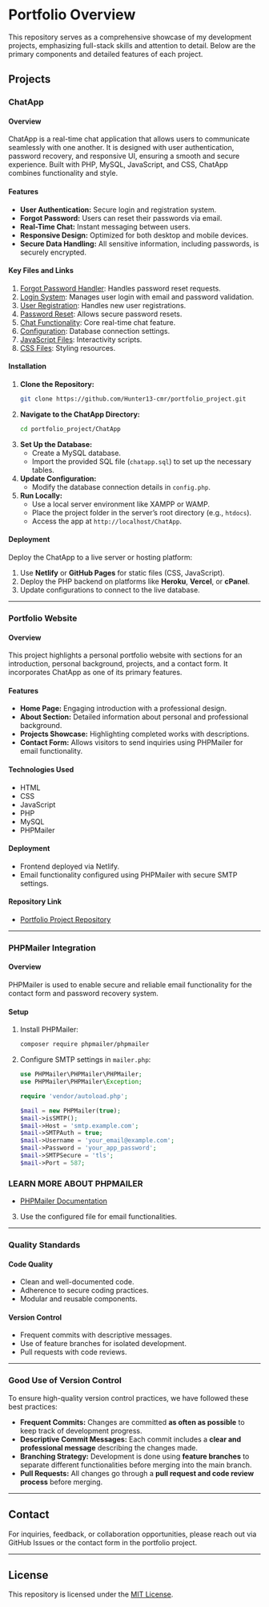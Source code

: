 
# Portfolio Overview

This repository serves as a comprehensive showcase of my development projects, emphasizing full-stack skills and attention to detail. Below are the primary components and detailed features of each project.

## Projects

### ChatApp

#### Overview
ChatApp is a real-time chat application that allows users to communicate seamlessly with one another. It is designed with user authentication, password recovery, and responsive UI, ensuring a smooth and secure experience. Built with PHP, MySQL, JavaScript, and CSS, ChatApp combines functionality and style.

#### Features
- **User Authentication:** Secure login and registration system.
- **Forgot Password:** Users can reset their passwords via email.
- **Real-Time Chat:** Instant messaging between users.
- **Responsive Design:** Optimized for both desktop and mobile devices.
- **Secure Data Handling:** All sensitive information, including passwords, is securely encrypted.

#### Key Files and Links
1. [Forgot Password Handler](https://github.com/Hunter13-cmr/portfolio_project/blob/main/ChatApp/forgot-password.php): Handles password reset requests.
2. [Login System](https://github.com/Hunter13-cmr/portfolio_project/blob/main/ChatApp/login.php): Manages user login with email and password validation.
3. [User Registration](https://github.com/Hunter13-cmr/portfolio_project/blob/main/ChatApp/register.php): Handles new user registrations.
4. [Password Reset](https://github.com/Hunter13-cmr/portfolio_project/blob/main/ChatApp/reset-password.php): Allows secure password resets.
5. [Chat Functionality](https://github.com/Hunter13-cmr/portfolio_project/blob/main/ChatApp/chat.php): Core real-time chat feature.
6. [Configuration](https://github.com/Hunter13-cmr/portfolio_project/blob/main/ChatApp/config.php): Database connection settings.
7. [JavaScript Files](https://github.com/Hunter13-cmr/portfolio_project/tree/main/ChatApp/javascript): Interactivity scripts.
8. [CSS Files](https://github.com/Hunter13-cmr/portfolio_project/tree/main/ChatApp/css): Styling resources.

#### Installation
1. **Clone the Repository:**
   ```bash
   git clone https://github.com/Hunter13-cmr/portfolio_project.git
   ```
2. **Navigate to the ChatApp Directory:**
   ```bash
   cd portfolio_project/ChatApp
   ```
3. **Set Up the Database:**
   - Create a MySQL database.
   - Import the provided SQL file (`chatapp.sql`) to set up the necessary tables.
4. **Update Configuration:**
   - Modify the database connection details in `config.php`.
5. **Run Locally:**
   - Use a local server environment like XAMPP or WAMP.
   - Place the project folder in the server’s root directory (e.g., `htdocs`).
   - Access the app at `http://localhost/ChatApp`.

#### Deployment
Deploy the ChatApp to a live server or hosting platform:
1. Use **Netlify** or **GitHub Pages** for static files (CSS, JavaScript).
2. Deploy the PHP backend on platforms like **Heroku**, **Vercel**, or **cPanel**.
3. Update configurations to connect to the live database.

---

### Portfolio Website

#### Overview
This project highlights a personal portfolio website with sections for an introduction, personal background, projects, and a contact form. It incorporates ChatApp as one of its primary features.

#### Features
- **Home Page:** Engaging introduction with a professional design.
- **About Section:** Detailed information about personal and professional background.
- **Projects Showcase:** Highlighting completed works with descriptions.
- **Contact Form:** Allows visitors to send inquiries using PHPMailer for email functionality.

#### Technologies Used
- HTML
- CSS
- JavaScript
- PHP
- MySQL
- PHPMailer

#### Deployment
- Frontend deployed via Netlify.
- Email functionality configured using PHPMailer with secure SMTP settings.

#### Repository Link
- [Portfolio Project Repository](https://github.com/Hunter13-cmr/portfolio_project)

---

### PHPMailer Integration

#### Overview
PHPMailer is used to enable secure and reliable email functionality for the contact form and password recovery system.

#### Setup
1. Install PHPMailer:
   ```bash
   composer require phpmailer/phpmailer
   ```
2. Configure SMTP settings in `mailer.php`:
   ```php
   use PHPMailer\PHPMailer\PHPMailer;
   use PHPMailer\PHPMailer\Exception;

   require 'vendor/autoload.php';

   $mail = new PHPMailer(true);
   $mail->isSMTP();
   $mail->Host = 'smtp.example.com';
   $mail->SMTPAuth = true;
   $mail->Username = 'your_email@example.com';
   $mail->Password = 'your_app_password';
   $mail->SMTPSecure = 'tls';
   $mail->Port = 587;
   ```
### LEARN MORE ABOUT PHPMAILER
- [PHPMailer Documentation](https://github.com/PHPMailer/PHPMailer)

3. Use the configured file for email functionalities.

---

### Quality Standards

#### Code Quality
- Clean and well-documented code.
- Adherence to secure coding practices.
- Modular and reusable components.

#### Version Control
- Frequent commits with descriptive messages.
- Use of feature branches for isolated development.
- Pull requests with code reviews.

---

### Good Use of Version Control
To ensure high-quality version control practices, we have followed these best practices:

- **Frequent Commits:** Changes are committed **as often as possible** to keep track of development progress.
- **Descriptive Commit Messages:** Each commit includes a **clear and professional message** describing the changes made.
- **Branching Strategy:** Development is done using **feature branches** to separate different functionalities before merging into the main branch.
- **Pull Requests:** All changes go through a **pull request and code review process** before merging.

---

## Contact
For inquiries, feedback, or collaboration opportunities, please reach out via GitHub Issues or the contact form in the portfolio project.

---

## License
This repository is licensed under the [MIT License](LICENSE).
